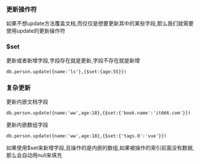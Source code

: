 ### 更新操作符

如果不想update方法覆盖文档,而仅仅是想要更新其中的某些字段,那么我们就需要使用update的更新操作符

### $set

更新或者新增字段,字段存在就是更新,字段不存在就是新增

```
db.person.update({name:'ls'},{$set:{age:55}})
```

### 复杂更新

更新内嵌文档字段

```
db.person.update({name:'ww',age:18},{$set:{'book.name':'it666.com'}})
```

更新内嵌数组字段

```
db.person.update({name:'ww',age:18},{$set:{'tags.0':'vue'}})
```

如果使用$set来新增字段,且操作的是内嵌的数组,如果被操作的索引前面没有数据,那么会自动用null来填充

